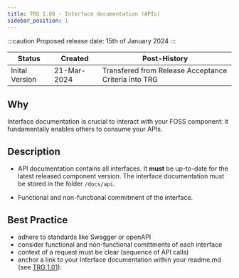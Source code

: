 ```yaml
---
title: TRG 1.08 - Interface documentation (APIs)
sidebar_position: 1
---
```


:::caution
Proposed release date: 15th of January 2024
:::

| Status              | Created      | Post-History                                         |
|---------------------|--------------|------------------------------------------------------|
| Inital Version      | 21-Mar-2024  | Transfered from Release Acceptance Criteria into TRG |

## Why

Interface documentation is crucial to interact with your FOSS component: it fundamentally enables others to consume your APIs.

## Description

- API documentation contains all interfaces. It **must** be up-to-date for the latest released component version. The interface documentation must be stored in the folder ```/docs/api```.

- Functional and non-functional commitment of the interface.

## Best Practice

- adhere to standards like Swagger or openAPI
- consider functional and non-functional comittments of each interface
- context of a request must be clear (sequence of API calls)
- anchor a link to your Interface documentation within your readme.md (see [TRG 1.01](https://eclipse-tractusx.github.io/docs/release/trg-1/trg-1-1)).